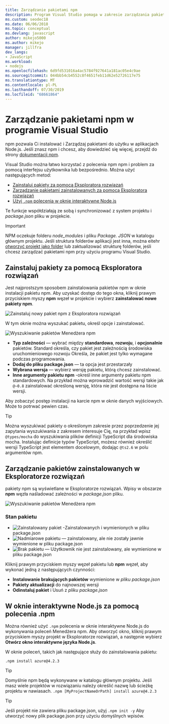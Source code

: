 ```yaml
---
title: Zarządzanie pakietami npm
description: Program Visual Studio pomaga w zakresie zarządzania pakietami przy użyciu Menedżera pakietów środowiska Node.js (npm)
ms.custom: seodec18
ms.date: 06/06/2018
ms.topic: conceptual
ms.devlang: javascript
author: mikejo5000
ms.author: mikejo
manager: jillfra
dev_langs:
- JavaScript
ms.workload:
- nodejs
ms.openlocfilehash: 6d9fd531016a4ac5784f927641a181ac05e4c9ae
ms.sourcegitcommit: 044bb54cb4552c8f4651feb11d62e52726117e75
ms.translationtype: MT
ms.contentlocale: pl-PL
ms.lasthandoff: 07/30/2019
ms.locfileid: "68661864"
---
```

# <a name="manage-npm-packages-in-visual-studio"></a>Zarządzanie pakietami npm w programie Visual Studio

npm pozwala Ci instalować i Zarządzaj pakietami do użytku w aplikacjach Node.js. Jeśli znasz npm i chcesz, aby dowiedzieć się więcej, przejdź do strony [dokumentacji npm](https://docs.npmjs.com/).

Visual Studio można łatwo korzystać z polecenia npm npm i problem za pomocą interfejsu użytkownika lub bezpośrednio. Można użyć następujących metod:
* [Zainstaluj pakiety za pomocą Eksploratora rozwiązań](#npmInstallWindow)
* [Zarządzanie pakietami zainstalowanych za pomocą Eksploratora rozwiązań](#solutionExplorer)
* [Użyj `.npm` polecenia w oknie interaktywne Node.js](#interactive)

Te funkcje współdziałają ze sobą i synchronizować z system projektu i *package.json* pliku w projekcie.

> [!Important]
> NPM oczekuje folderu *node_modules* i pliku *Package. JSON* w katalogu głównym projektu. Jeśli struktura folderów aplikacji jest inna, można eitehr [otworzyć projekt jako folder](npm-package-management.md) lub zaktualizować strukturę folderów, jeśli chcesz zarządzać pakietami npm przy użyciu programu Visual Studio.

## <a name="npmInstallWindow"></a> Zainstaluj pakiety za pomocą Eksploratora rozwiązań

Jest najprostszym sposobem zainstalowania pakietów npm w oknie instalacji pakietu npm. Aby uzyskać dostęp do tego okna, kliknij prawym przyciskiem myszy **npm** węzeł w projekcie i wybierz **zainstalować nowe pakiety npm**.

![Zainstaluj nowy pakiet npm z Eksploratora rozwiązań](../javascript/media/solution-explorer-install-package.png)

W tym oknie można wyszukać pakietu, określ opcje i zainstalować.

![Wyszukiwanie pakietów Menedżera npm](../javascript/media/search-package.png)

* **Typ zależności** — wybrać między **standardowa**, **rozwoju**, i **opcjonalnie** pakietów. Standard określa, czy pakiet jest zależnością środowiska uruchomieniowego rozwoju Określa, że pakiet jest tylko wymagane podczas programowania.
* **Dodaj do pliku package.json** — ta opcja jest przestarzały
* **Wybrana wersja** — wybierz wersję pakietu, którą chcesz zainstalować.
* **Inne argumenty pakietu npm** -określ inne argumenty pakietu npm standardowych. Na przykład można wprowadzić wartość wersji takie jak `@~0.8` zainstalować określoną wersję, która nie jest dostępna na liście wersji.

Aby zobaczyć postęp instalacji na karcie npm w oknie danych wyjściowych. Może to potrwać pewien czas.

> [!TIP]
> Można wyszukiwać pakiety o określonym zakresie przez poprzedzenie jej zapytania wyszukiwania z zakresem interesuje Cię, na przykład wpisz `@types/mocha` do wyszukiwania plików definicji TypeScript dla środowiska mocha. Instalując definicje typów TypeScript, możesz również określić wersji TypeScript jest elementem docelowym, dodając `@ts2.6` w polu argumentów npm.

## <a name="solutionExplorer"></a>Zarządzanie pakietów zainstalowanych w Eksploratorze rozwiązań

pakiety npm są wyświetlane w Eksploratorze rozwiązań. Wpisy w obszarze **npm** węzła naśladować zależności w *package.json* pliku.

![Wyszukiwanie pakietów Menedżera npm](../javascript/media/solution-explorer-status.png)

### <a name="package-status"></a>Stan pakietu
* ![Zainstalowany pakiet](../javascript/media/installed-npm.png) -Zainstalowanych i wymienionych w pliku package.json
* ![Nadmiarowe pakietu](../javascript/media/extraneous-npm.png) — zainstalowany, ale nie zostały jawnie wymienione w pliku package.json
* ![Brak pakietu](../javascript/media/missing-npm.png) — Użytkownik nie jest zainstalowany, ale wymienione w pliku package.json

Kliknij prawym przyciskiem myszy węzeł pakietu lub **npm** węzeł, aby wykonać jedną z następujących czynności:
* **Instalowanie brakujących pakietów** wymienione w *pliku package.json*
* **Pakiety aktualizacji** do najnowszej wersji
* **Odinstaluj pakiet** i Usuń z *pliku package.json*

## <a name="interactive"></a>W oknie interaktywne Node.js za pomocą polecenia .npm

Można również użyć `.npm` polecenia w oknie interaktywne Node.js do wykonywania poleceń Menedżera npm. Aby otworzyć okno, kliknij prawym przyciskiem myszy projekt w Eksploratorze rozwiązań, a następnie wybierz **Otwórz okno interaktywne języka Node.js**.

W oknie poleceń, takich jak następujące służy do zainstalowania pakietu:

`.npm install azure@4.2.3`

 > [!Tip]
 > Domyślnie npm będą wykonywane w katalogu głównym projektu. Jeśli masz wiele projektów w rozwiązaniu należy określić nazwę lub ścieżkę projektu w nawiasach.
 > `.npm [MyProjectNameOrPath] install azure@4.2.3`

 > [!Tip]
 > Jeśli projekt nie zawiera pliku package.json, użyj `.npm init -y` Aby utworzyć nowy plik package.json przy użyciu domyślnych wpisów.